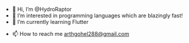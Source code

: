 - 👋 Hi, I’m @HydroRaptor
- 👀 I’m interested in programming languages which are blazingly fast!
- 🌱 I’m currently learning Flutter
<!--- -💞️ I’m looking to collaborate on ... --->
- 📫 How to reach me arthgohel288@gmail.com

<!---
HydroRaptor/HydroRaptor is a ✨ special ✨ repository because its `README.md` (this file) appears on your GitHub profile.
You can click the Preview link to take a look at your changes.
--->
